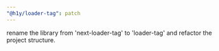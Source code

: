```yaml
---
"@h1y/loader-tag": patch
---
```


rename the library from 'next-loader-tag' to 'loader-tag' and refactor the project structure.
